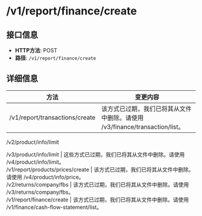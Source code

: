 # /v1/report/finance/create

## 接口信息

- **HTTP方法**: POST
- **路径**: `/v1/report/finance/create`

## 详细信息

方法 | 变更内容  
---|---  
/v1/report/transactions/create | 该方式已过期，我们已将其从文件中删除。请使用 /v3/finance/transaction/list。  
/v2/product/info/limit  
  
/v3/product/info/limit | 这些方式已过期，我们已将其从文件中删除。请使用 /v4/product/info/limit。  
/v1/report/products/prices/create | 该方式已过期，我们已将其从文件中删除。请使用 /v4/product/info/price。  
/v2/returns/company/fbs | 该方式已过期，我们已将其从文件中删除。请使用 /v3/returns/company/fbs。  
/v1/report/finance/create | 该方式已过期，我们已将其从文件中删除。请使用 /v1/finance/cash-flow-statement/list。
